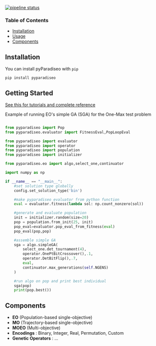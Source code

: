[![pipeline status](https://gitlab.inria.fr/paradiseo/pyparadiseo/badges/master/pipeline.svg)](https://gitlab.inria.fr/paradiseo/pyparadiseo/-/commits/master)

### Table of Contents
- [Installation](#installation)
- [Usage](#getting-started)
- [Components](#components)



## Installation

You can install pyParadiseo with `pip`

```console
pip install pyparadiseo
```

## Getting Started

[See this for tutorials and complete reference](https://paradiseo.gitlabpages.inria.fr/pyparadiseo/)

Example of running EO's simple GA (SGA) for the One-Max test problem

```python

from pyparadiseo import Pop
from pyparadiseo.evaluator import FitnessEval,PopLoopEval

from pyparadiseo import evaluator
from pyparadiseo import operator
from pyparadiseo import population
from pyparadiseo import initializer

from pyparadiseo.eo import algo,select_one,continuator

import numpy as np

if __name__ == "__main__":
    #set solution type globally
    config.set_solution_type('bin')

    #make pyparadiseo evaluator from python function
    eval = evaluator.fitness(lambda sol: np.count_nonzero(sol))

    #generate and evaluate population
    init = initializer.random(size=20)
    pop = population.from_init(25, init)
    pop_eval=evaluator.pop_eval_from_fitness(eval)
    pop_eval(pop,pop)

    #assemble simple GA
    sga = algo.simpleGA(
        select_one.det_tournament(4),
        operator.OnePtBitCrossover(),.1,
        operator.DetBitFlip(),.7,
        eval,
        continuator.max_generations(self.NGENS)
    )

    #run algo on pop and print best individual
    sga(pop)
    print(pop.best())
```

## Components
- **EO** (Population-based single-objective)
- **MO** (Trajectory-based single-objective)
- **MOEO** (Multi-objective)
- **Encodings** : Binary, Integer, Real, Permutation, Custom
- **Genetic Operators** : ...

